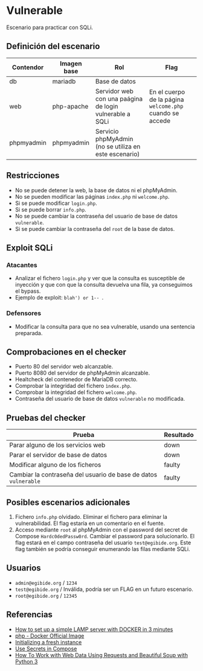 # Vulnerable

Escenario para practicar con SQLi.

## Definición del escenario

| Contendor  | Imagen base | Rol                                                     | Flag                                                     |
|------------|-------------|---------------------------------------------------------|----------------------------------------------------------|
| db         | mariadb     | Base de datos                                           |                                                          |
| web        | php-apache  | Servidor web con una paágina de login vulnerable a SQLi | En el cuerpo de la página `welcome.php` cuando se accede |
| phpmyadmin | phpmyadmin  | Servicio phpMyAdmin (no se utiliza en este escenario)   |                                                          |

## Restricciones

- No se puede detener la web, la base de datos ni el phpMyAdmin.
- No se pueden modificar las páginas `index.php` ni `welcome.php`.
- Si se puede modificar `login.php`.
- Si se puede borrar `info.php`.
- No se puede cambiar la contraseña del usuario de base de datos `vulnerable`.
- Si se puede cambiar la contraseña del `root` de la base de datos.

## Exploit SQLi

### Atacantes

- Analizar el fichero `login.php` y ver que la consulta es susceptible de inyección y que con que la consulta devuelva
  una fila, ya conseguimos el bypass.
- Ejemplo de exploit: `blah') or 1-- `.

### Defensores

- Modificar la consulta para que no sea vulnerable, usando una sentencia preparada.

## Comprobaciones en el checker

- Puerto 80 del servidor web alcanzable.
- Puerto 8080 del servidor de phpMyAdmin alcanzable.
- Healtcheck del contenedor de MariaDB correcto.
- Comprobar la integridad del fichero `ìndex.php`.
- Comprobar la integridad del fichero `welcome.php`.
- Contraseña del usuario de base de datos `vulnerable` no modificada.

## Pruebas del checker

| Prueba                                                          | Resultado |
|-----------------------------------------------------------------|-----------|
| Parar alguno de los servicios web                               | down      |
| Parar el servidor de base de datos                              | down      |
| Modificar alguno de los ficheros                                | faulty    |
| Cambiar la contraseña del usuario de base de datos `vulnerable` | faulty    |

## Posibles escenarios adicionales

1. Fichero `info.php` olvidado. Eliminar el fichero para eliminar la vulnerabilidad. El flag estaría en un comentario en
   el fuente.
2. Acceso mediante `root` al phpMyAdmin con el password del secret de Compose `Hardc0dedPassw0rd`. Cambiar el password
   para solucionarlo. El flag estará en el campo contraseña del usuario `test@egibide.org`. Este flag también se podría
   conseguir enumerando las filas mediante SQLi.

## Usuarios

- `admin@egibide.org` / `1234`
- `test@egibide.org` / Inválida, podría ser un FLAG en un futuro escenario.
- `root@egibide.org` / `12345`

## Referencias

- [How to set up a simple LAMP server with DOCKER in 3 minutes](https://medium.com/@mikez_dg/how-to-set-up-a-simple-lamp-server-with-docker-images-in-2023-9b0e24476ec6)
- [php - Docker Official Image](https://hub.docker.com/_/php)
- [Initializing a fresh instance](https://hub.docker.com/_/mysql)
- [Use Secrets in Compose](https://docs.docker.com/engine/swarm/secrets/#use-secrets-in-compose)
- [How To Work with Web Data Using Requests and Beautiful Soup with Python 3](https://www.digitalocean.com/community/tutorials/how-to-work-with-web-data-using-requests-and-beautiful-soup-with-python-3)
